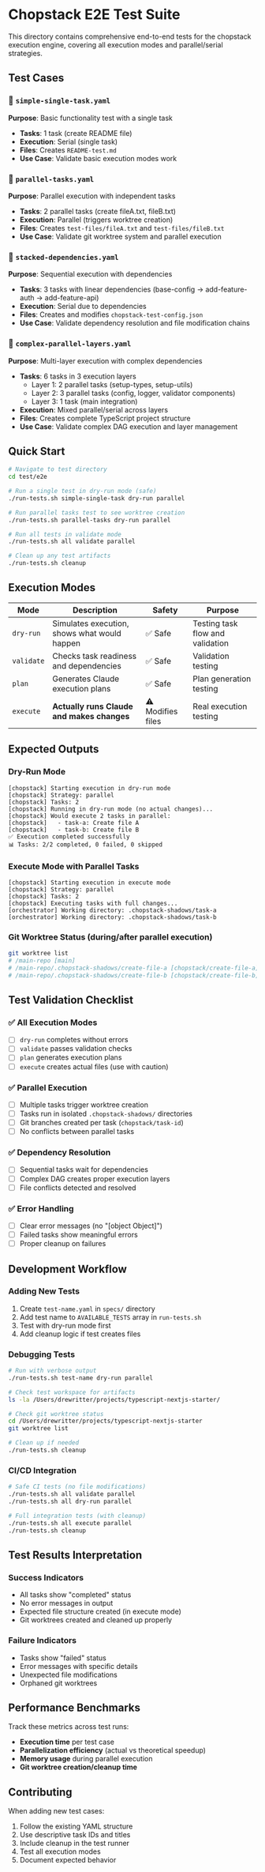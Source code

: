 # Chopstack E2E Test Suite

This directory contains comprehensive end-to-end tests for the chopstack execution engine, covering all execution modes and parallel/serial strategies.

## Test Cases

### 🔹 `simple-single-task.yaml`
**Purpose**: Basic functionality test with a single task
- **Tasks**: 1 task (create README file)
- **Execution**: Serial (single task)
- **Files**: Creates `README-test.md`
- **Use Case**: Validate basic execution modes work

### 🔹 `parallel-tasks.yaml`
**Purpose**: Parallel execution with independent tasks
- **Tasks**: 2 parallel tasks (create fileA.txt, fileB.txt)
- **Execution**: Parallel (triggers worktree creation)
- **Files**: Creates `test-files/fileA.txt` and `test-files/fileB.txt`
- **Use Case**: Validate git worktree system and parallel execution

### 🔹 `stacked-dependencies.yaml`
**Purpose**: Sequential execution with dependencies
- **Tasks**: 3 tasks with linear dependencies (base-config → add-feature-auth → add-feature-api)
- **Execution**: Serial due to dependencies
- **Files**: Creates and modifies `chopstack-test-config.json`
- **Use Case**: Validate dependency resolution and file modification chains

### 🔹 `complex-parallel-layers.yaml`
**Purpose**: Multi-layer execution with complex dependencies
- **Tasks**: 6 tasks in 3 execution layers
  - Layer 1: 2 parallel tasks (setup-types, setup-utils)
  - Layer 2: 3 parallel tasks (config, logger, validator components)
  - Layer 3: 1 task (main integration)
- **Execution**: Mixed parallel/serial across layers
- **Files**: Creates complete TypeScript project structure
- **Use Case**: Validate complex DAG execution and layer management

## Quick Start

```bash
# Navigate to test directory
cd test/e2e

# Run a single test in dry-run mode (safe)
./run-tests.sh simple-single-task dry-run parallel

# Run parallel tasks test to see worktree creation
./run-tests.sh parallel-tasks dry-run parallel

# Run all tests in validate mode
./run-tests.sh all validate parallel

# Clean up any test artifacts
./run-tests.sh cleanup
```

## Execution Modes

| Mode | Description | Safety | Purpose |
|------|-------------|---------|---------|
| `dry-run` | Simulates execution, shows what would happen | ✅ Safe | Testing task flow and validation |
| `validate` | Checks task readiness and dependencies | ✅ Safe | Validation testing |
| `plan` | Generates Claude execution plans | ✅ Safe | Plan generation testing |
| `execute` | **Actually runs Claude and makes changes** | ⚠️ Modifies files | Real execution testing |

## Expected Outputs

### Dry-Run Mode
```
[chopstack] Starting execution in dry-run mode
[chopstack] Strategy: parallel
[chopstack] Tasks: 2
[chopstack] Running in dry-run mode (no actual changes)...
[chopstack] Would execute 2 tasks in parallel:
[chopstack]   - task-a: Create file A
[chopstack]   - task-b: Create file B
✅ Execution completed successfully
📊 Tasks: 2/2 completed, 0 failed, 0 skipped
```

### Execute Mode with Parallel Tasks
```
[chopstack] Starting execution in execute mode
[chopstack] Strategy: parallel
[chopstack] Tasks: 2
[chopstack] Executing tasks with full changes...
[orchestrator] Working directory: .chopstack-shadows/task-a
[orchestrator] Working directory: .chopstack-shadows/task-b
```

### Git Worktree Status (during/after parallel execution)
```bash
git worktree list
# /main-repo [main]
# /main-repo/.chopstack-shadows/create-file-a [chopstack/create-file-a]
# /main-repo/.chopstack-shadows/create-file-b [chopstack/create-file-b]
```

## Test Validation Checklist

### ✅ All Execution Modes
- [ ] `dry-run` completes without errors
- [ ] `validate` passes validation checks
- [ ] `plan` generates execution plans
- [ ] `execute` creates actual files (use with caution)

### ✅ Parallel Execution
- [ ] Multiple tasks trigger worktree creation
- [ ] Tasks run in isolated `.chopstack-shadows/` directories
- [ ] Git branches created per task (`chopstack/task-id`)
- [ ] No conflicts between parallel tasks

### ✅ Dependency Resolution
- [ ] Sequential tasks wait for dependencies
- [ ] Complex DAG creates proper execution layers
- [ ] File conflicts detected and resolved

### ✅ Error Handling
- [ ] Clear error messages (no "[object Object]")
- [ ] Failed tasks show meaningful errors
- [ ] Proper cleanup on failures

## Development Workflow

### Adding New Tests
1. Create `test-name.yaml` in `specs/` directory
2. Add test name to `AVAILABLE_TESTS` array in `run-tests.sh`
3. Test with dry-run mode first
4. Add cleanup logic if test creates files

### Debugging Tests
```bash
# Run with verbose output
./run-tests.sh test-name dry-run parallel

# Check test workspace for artifacts
ls -la /Users/drewritter/projects/typescript-nextjs-starter/

# Check git worktree status
cd /Users/drewritter/projects/typescript-nextjs-starter
git worktree list

# Clean up if needed
./run-tests.sh cleanup
```

### CI/CD Integration
```bash
# Safe CI tests (no file modifications)
./run-tests.sh all validate parallel
./run-tests.sh all dry-run parallel

# Full integration tests (with cleanup)
./run-tests.sh all execute parallel
./run-tests.sh cleanup
```

## Test Results Interpretation

### Success Indicators
- All tasks show "completed" status
- No error messages in output
- Expected file structure created (in execute mode)
- Git worktrees created and cleaned up properly

### Failure Indicators
- Tasks show "failed" status
- Error messages with specific details
- Unexpected file modifications
- Orphaned git worktrees

## Performance Benchmarks

Track these metrics across test runs:
- **Execution time** per test case
- **Parallelization efficiency** (actual vs theoretical speedup)
- **Memory usage** during parallel execution
- **Git worktree creation/cleanup time**

## Contributing

When adding new test cases:
1. Follow the existing YAML structure
2. Use descriptive task IDs and titles
3. Include cleanup in the test runner
4. Test all execution modes
5. Document expected behavior